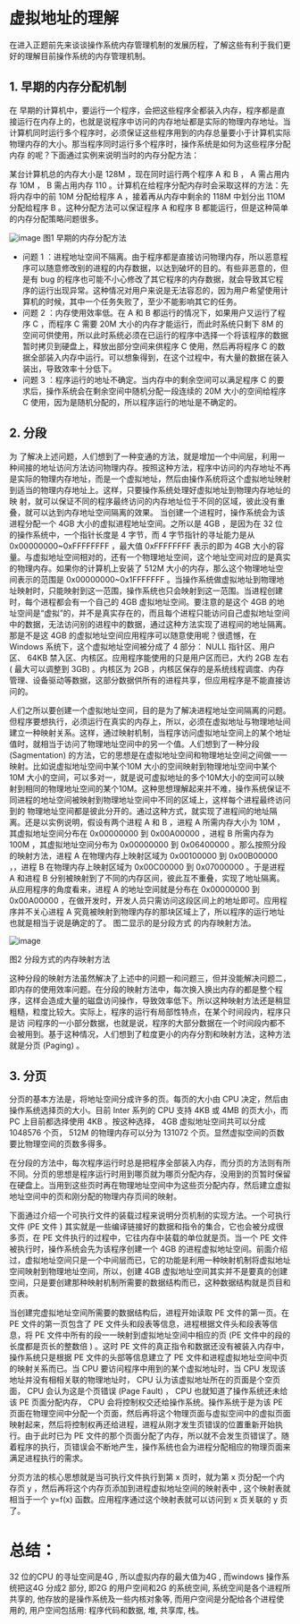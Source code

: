 # 虚拟地址的理解

在进入正题前先来谈谈操作系统内存管理机制的发展历程，了解这些有利于我们更好的理解目前操作系统的内存管理机制。

## 1. 早期的内存分配机制

在 早期的计算机中，要运行一个程序，会把这些程序全都装入内存，程序都是直接运行在内存上的，也就是说程序中访问的内存地址都是实际的物理内存地址。当计算机同时运行多个程序时，必须保证这些程序用到的内存总量要小于计算机实际物理内存的大小。那当程序同时运行多个程序时，操作系统是如何为这些程序分配内存 的呢？下面通过实例来说明当时的内存分配方法：

某台计算机总的内存大小是 128M ，现在同时运行两个程序 A 和 B ， A 需占用内存 10M ， B 需占用内存 110 。计算机在给程序分配内存时会采取这样的方法：先将内存中的前 10M 分配给程序 A ，接着再从内存中剩余的 118M 中划分出 110M 分配给程序 B 。这种分配方法可以保证程序 A 和程序 B 都能运行，但是这种简单的内存分配策略问题很多。

![image](https://user-images.githubusercontent.com/87458342/136534251-917da066-c6b6-411e-b162-bce524415748.png)
图1 早期的内存分配方法

* 问题 1 ：进程地址空间不隔离。由于程序都是直接访问物理内存，所以恶意程序可以随意修改别的进程的内存数据，以达到破坏的目的。有些非恶意的，但是有 bug 的程序也可能不小心修改了其它程序的内存数据，就会导致其它程序的运行出现异常。这种情况对用户来说是无法容忍的，因为用户希望使用计算机的时候，其中一个任务失败了，至少不能影响其它的任务。
* 问题 2 ：内存使用效率低。在 A 和 B 都运行的情况下，如果用户又运行了程序 C ，而程序 C 需要 20M 大小的内存才能运行，而此时系统只剩下 8M 的空间可供使用，所以此时系统必须在已运行的程序中选择一个将该程序的数据暂时拷贝到硬盘上，释放出部分空间来供程序 C 使用，然后再将程序 C 的数据全部装入内存中运行。可以想象得到，在这个过程中，有大量的数据在装入装出，导致效率十分低下。
* 问题 3 ：程序运行的地址不确定。当内存中的剩余空间可以满足程序 C 的要求后，操作系统会在剩余空间中随机分配一段连续的 20M 大小的空间给程序 C 使用，因为是随机分配的，所以程序运行的地址是不确定的。

## 2. 分段

为 了解决上述问题，人们想到了一种变通的方法，就是增加一个中间层，利用一种间接的地址访问方法访问物理内存。按照这种方法，程序中访问的内存地址不再是实际的物理内存地址，而是一个虚拟地址，然后由操作系统将这个虚拟地址映射到适当的物理内存地址上。这样，只要操作系统处理好虚拟地址到物理内存地址的映 射，就可以保证不同的程序最终访问的内存地址位于不同的区域，彼此没有重叠，就可以达到内存地址空间隔离的效果。
当创建一个进程时，操作系统会为该进程分配一个 4GB 大小的虚拟进程地址空间。之所以是 4GB ，是因为在 32 位的操作系统中，一个指针长度是 4 字节，而 4 字节指针的寻址能力是从 0x00000000~0xFFFFFFFF ，最大值 0xFFFFFFFF 表示的即为 4GB 大小的容量。与虚拟地址空间相对的，还有一个物理地址空间，这个地址空间对应的是真实的物理内存。如果你的计算机上安装了 512M 大小的内存，那么这个物理地址空间表示的范围是 0x00000000~0x1FFFFFFF 。当操作系统做虚拟地址到物理地址映射时，只能映射到这一范围，操作系统也只会映射到这一范围。当进程创建时，每个进程都会有一个自己的 4GB 虚拟地址空间。要注意的是这个 4GB 的地址空间是“虚拟”的，并不是真实存在的，而且每个进程只能访问自己虚拟地址空间中的数据，无法访问别的进程中的数据，通过这种方法实现了进程间的地址隔离。那是不是这 4GB 的虚拟地址空间应用程序可以随意使用呢？很遗憾，在 Windows 系统下，这个虚拟地址空间被分成了 4 部分： NULL 指针区、用户区、 64KB 禁入区、内核区。应用程序能使用的只是用户区而已，大约 2GB 左右 ( 最大可以调整到 3GB) 。内核区为 2GB ，内核区保存的是系统线程调度、内存管理、设备驱动等数据，这部分数据供所有的进程共享，但应用程序是不能直接访问的。

人们之所以要创建一个虚拟地址空间，目的是为了解决进程地址空间隔离的问题。但程序要想执行，必须运行在真实的内存上，所以，必须在虚拟地址与物理地址间建立一种映射关系。这样，通过映射机制，当程序访问虚拟地址空间上的某个地址值时，就相当于访问了物理地址空间中的另一个值。人们想到了一种分段 (Sagmentation) 的方法，它的思想是在虚拟地址空间和物理地址空间之间做一一映射。比如说虚拟地址空间中某个10M 大小的空间映射到物理地址空间中某个10M 大小的空间，可以多对一，就是说可虚拟地址的多个10M大小的空间可以映射到相同的物理地址空间的某个10M。这种思想理解起来并不难，操作系统保证不同进程的地址空间被映射到物理地址空间中不同的区域上，这样每个进程最终访问到的
物理地址空间都是彼此分开的。通过这种方式，就实现了进程间的地址隔离。还是以实例说明，假设有两个进程 A 和 B ，进程 A 所需内存大小为 10M ，其虚拟地址空间分布在 0x00000000 到 0x00A00000 ，进程 B 所需内存为 100M ，其虚拟地址空间分布为 0x00000000 到 0x06400000 。那么按照分段的映射方法，进程 A 在物理内存上映射区域为 0x00100000 到 0x00B00000 ，，进程 B 在物理内存上映射区域为 0x00C00000 到 0x07000000 。于是进程 A 和进程 B 分别被映射到了不同的内存区间，彼此互不重叠，实现了地址隔离。从应用程序的角度看来，进程 A 的地址空间就是分布在 0x00000000 到 0x00A00000 ，在做开发时，开发人员只需访问这段区间上的地址即可。应用程序并不关心进程 A 究竟被映射到物理内存的那块区域上了，所以程序的运行地址也就是相当于说是确定的了。 图二显示的是分段方式
的内存映射方法。

![image](https://user-images.githubusercontent.com/87458342/136534389-eb6199fc-e174-4831-896c-f751c062f292.png)

图2 分段方式的内存映射方法

这种分段的映射方法虽然解决了上述中的问题一和问题三，但并没能解决问题二，即内存的使用效率问题。在分段的映射方法中，每次换入换出内存的都是整个程序，这样会造成大量的磁盘访问操作，导致效率低下。所以这种映射方法还是稍显粗糙，粒度比较大。实际上，程序的运行有局部性特点，在某个时间段内，程序只是访 问程序的一小部分数据，也就是说，程序的大部分数据在一个时间段内都不会被用到。基于这种情况，人们想到了粒度更小的内存分割和映射方法，这种方法就是分页 (Paging) 。  

## 3. 分页

分页的基本方法是，将地址空间分成许多的页。每页的大小由 CPU 决定，然后由操作系统选择页的大小。目前 Inter 系列的 CPU 支持 4KB 或 4MB 的页大小，而 PC 上目前都选择使用 4KB 。按这种选择， 4GB 虚拟地址空间共可以分成 1048576 个页， 512M 的物理内存可以分为 131072 个页。显然虚拟空间的页数要比物理空间的页数多得多。

在分段的方法中，每次程序运行时总是把程序全部装入内存，而分页的方法则有所不同。分页的思想是程序运行时用到哪页就为哪页分配内存，没用到的页暂时保留在硬盘上。当用到这些页时再在物理地址空间中为这些页分配内存，然后建立虚拟地址空间中的页和刚分配的物理内存页间的映射。

下面通过介绍一个可执行文件的装载过程来说明分页机制的实现方法。一个可执行文件 (PE 文件 ) 其实就是一些编译链接好的数据和指令的集合，它也会被分成很多页，在 PE 文件执行的过程中，它往内存中装载的单位就是页。当一个 PE 文件被执行时，操作系统会先为该程序创建一个 4GB 的进程虚拟地址空间。前面介绍过，虚拟地址空间只是一个中间层而已，它的功能是利用一种映射机制将虚拟地址空间映射到物理地址空间，所以，创建 4GB 虚拟地址空间其实并不是要真的创建空间，只是要创建那种映射机制所需要的数据结构而已，这种数据结构就是页目和页表。

当创建完虚拟地址空间所需要的数据结构后，进程开始读取 PE 文件的第一页。在 PE 文件的第一页包含了 PE 文件头和段表等信息，进程根据文件头和段表等信息，将 PE 文件中所有的段一一映射到虚拟地址空间中相应的页 (PE 文件中的段的长度都是页长的整数倍 ) 。这时 PE 文件的真正指令和数据还没有被装入内存中，操作系统只是根据 PE 文件的头部等信息建立了 PE 文件和进程虚拟地址空间中页的映射关系而已。当 CPU 要访问程序中用到的某个虚拟地址时，当 CPU 发现该地址并没有相相关联的物理地址时， CPU 认为该虚拟地址所在的页面是个空页面， CPU 会认为这是个页错误 (Page Fault) ， CPU 也就知道了操作系统还未给该 PE 页面分配内存， CPU 会将控制权交还给操作系统。操作系统于是为该 PE 页面在物理空间中分配一个页面，然后再将这个物理页面与虚拟空间中的虚拟页面映射起来，然后将控制权再还给进程，进程从刚才发生页错误的位置重新开始执行。由于此时已为 PE 文件的那个页面分配了内存，所以就不会发生页错误了。随着程序的执行，页错误会不断地产生，操作系统也会为进程分配相应的物理页面来满足进程执行的需求。

分页方法的核心思想就是当可执行文件执行到第 x 页时，就为第 x 页分配一个内存页 y ，然后再将这个内存页添加到进程虚拟地址空间的映射表中 , 这个映射表就相当于一个 y=f(x) 函数。应用程序通过这个映射表就可以访问到 x 页关联的 y 页了。

# 总结：
32 位的CPU 的寻址空间是4G , 所以虚拟内存的最大值为4G , 而windows 操作系统把这4G 分成2 部分, 即2G 的用户空间和2G 的系统空间, 系统空间是各个进程所共享的, 他存放的是操作系统及一些内核对象等, 而用户空间是分配给各个进程使用的, 用户空间包括用: 程序代码和数据, 堆, 共享库, 栈。
